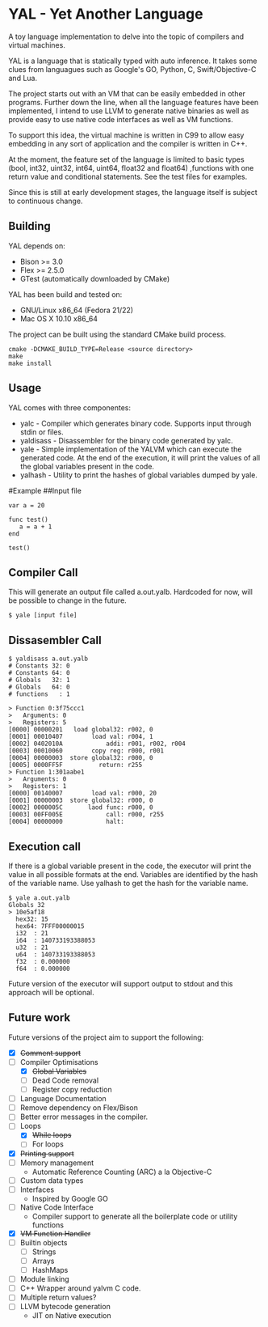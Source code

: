 YAL - Yet Another Language
==========================

A toy language implementation to delve into the topic of compilers and virtual machines.

YAL is a language that is statically typed with auto inference. It takes some clues from languagues such as Google's GO, Python, C, Swift/Objective-C and Lua.

The project starts out with an VM that can be easily embedded in other programs. Further down the line, when all the language features have been implemented, I intend to use LLVM to generate native binaries as well as provide easy to use native code interfaces as well as VM functions.

To support this idea, the virtual machine is written in C99 to allow easy embedding in any sort
of application and the compiler is written in C++.

At the moment, the feature set of the language is limited to basic types (bool, int32, uint32, int64, uint64, float32 and float64) ,functions with one return value and conditional statements. See the test files for examples.

Since this is still at early development stages, the language itself is subject to continuous change.

Building
--------

YAL depends on:
* Bison >= 3.0
* Flex >= 2.5.0
* GTest (automatically downloaded by CMake)

YAL has been build and tested on:
* GNU/Linux x86_64 (Fedora 21/22)
* Mac OS X 10.10 x86_64

The project can be built using the standard CMake build process.
```
cmake -DCMAKE_BUILD_TYPE=Release <source directory>
make 
make install
```
Usage
-----

YAL comes with three componentes:

* yalc - Compiler which generates binary code. Supports input through stdin or files. 
* yaldisass - Disassembler for the binary code generated by yalc.
* yale - Simple implementation of the YALVM which can execute the generated code. At the end of the execution, it will print the values of all the global variables present in the code.
* yalhash - Utility to print the hashes of global variables dumped by yale.

#Example
##Input file
```
var a = 20

func test()
   a = a + 1
end

test()
```

## Compiler Call
This will generate an output file called a.out.yalb. Hardcoded for now, will be 
possible to change in the future.
```
$ yale [input file]
```

## Dissasembler Call
```
$ yaldisass a.out.yalb
# Constants 32: 0
# Constants 64: 0
# Globals   32: 1
# Globals   64: 0
# functions   : 1

> Function 0:3f75ccc1
>   Arguments: 0
>   Registers: 5
[0000] 00000201   load global32: r002, 0
[0001] 00010407        load val: r004, 1
[0002] 0402010A            addi: r001, r002, r004
[0003] 00010060        copy reg: r000, r001
[0004] 00000003  store global32: r000, 0
[0005] 0000FF5F          return: r255
> Function 1:301aabe1
>   Arguments: 0
>   Registers: 1
[0000] 00140007        load val: r000, 20
[0001] 00000003  store global32: r000, 0
[0002] 0000005C       laod func: r000, 0
[0003] 00FF005E            call: r000, r255
[0004] 00000000            halt:

```

## Execution call
If there is a global variable present in the code, the executor will print the 
value in all possible formats at the end. Variables are identified by the hash
of the variable name. Use yalhash to get the hash for the variable name.

```
$ yale a.out.yalb
Globals 32
> 10e5af18
  hex32: 15
  hex64: 7FFF00000015
  i32  : 21
  i64  : 140733193388053
  u32  : 21
  u64  : 140733193388053
  f32  : 0.000000
  f64  : 0.000000
```

Future version of the executor will support output to stdout and this approach will be optional.

Future work
-----------
Future versions of the project aim to support the following:

* [X] ~~Comment support~~
* [ ] Compiler Optimisations
  * [X] ~~Global Variables~~
  * [ ] Dead Code removal
  * [ ] Register copy reduction
* [ ] Language Documentation
* [ ] Remove dependency on Flex/Bison
* [ ] Better error messages in the compiler.
* [ ] Loops
  * [X] ~~While loops~~
  * [ ] For loops
* [X] ~~Printing support~~
* [ ] Memory management
  * Automatic Reference Counting (ARC) a la Objective-C
* [ ] Custom data types
* [ ] Interfaces
  * Inspired by Google GO
* [ ] Native Code Interface
  * Compiler support to generate all the boilerplate code or utility functions
* [X] ~~VM Function Handler~~
* [ ] Builtin objects
  * [ ] Strings
  * [ ] Arrays 
  * [ ] HashMaps
* [ ] Module linking
* [ ] C++ Wrapper around yalvm C code.
* [ ] Multiple return values?
* [ ] LLVM bytecode generation
  * JIT on Native execution
